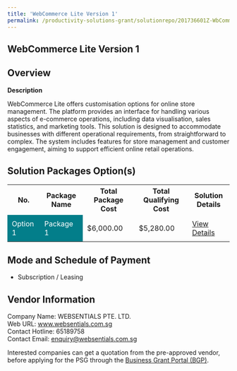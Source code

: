 ```yaml
---
title: 'WebCommerce Lite Version 1'
permalink: /productivity-solutions-grant/solutionrepo/201736601Z-WbCommrc-Lt-v-1-G
---
```


## WebCommerce Lite Version 1

## Overview

**Description**

WebCommerce Lite offers customisation options for online store management. The platform provides an interface for handling various aspects of e-commerce operations, including data visualisation, sales statistics, and marketing tools. This solution is designed to accommodate businesses with different operational requirements, from straightforward to complex. The system includes features for store management and customer engagement, aiming to support efficient online retail operations.

## Solution Packages Option(s)

<table>
<tr>
<th><b>No.</b></th>
<th><b>Package Name</b></th>
<th><b>Total Package Cost</b></th>
<th><b>Total Qualifying Cost</b></th>
<th><b>Solution Details</b></th>
</tr>
<tr>
<td style='padding: 10px; background-color: #037E8A; color: #FFFFFF;'>Option 1</td>
<td style='padding: 10px; background-color: #037E8A; color: #FFFFFF;'>Package 1</td>
<td style='padding: 10px;'>$6,000.00</td>
<td style='padding: 10px;'>$5,280.00</td>
<td style='padding: 10px;'><a href='/images/psg/201736601Z_20240148_19122024_Desensitised_Annex3_Part1.pdf' target='_blank'>View Details</a></td>
</tr>
</table>

## Mode and Schedule of Payment

 - Subscription / Leasing

## Vendor Information

 Company Name: WEBSENTIALS PTE. LTD.<br>Web URL: www.websentials.com.sg <br>Contact Hotline: 65189758 <br>Contact Email: enquiry@websentials.com.sg <br>

Interested companies can get a quotation from the pre-approved vendor, before applying for the PSG through the <a href='https://www.businessgrants.gov.sg/' target='_blank' rel='noopener'>Business Grant Portal (BGP)</a>.

<script src="/jquery/resize-tables.js"></script>
